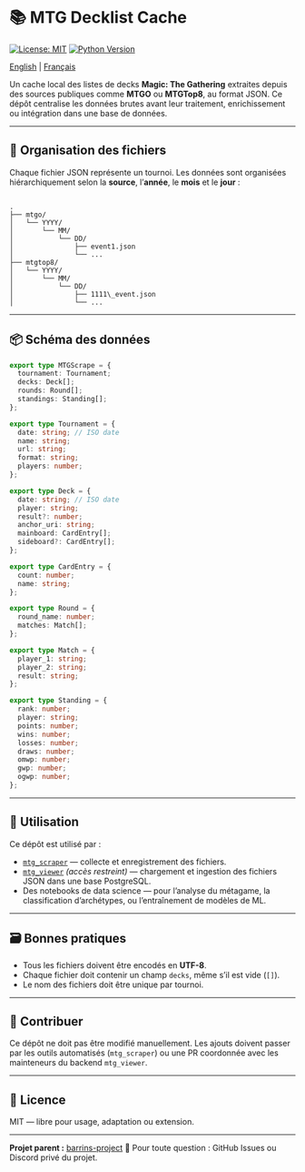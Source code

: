 # 📚 MTG Decklist Cache

[![License: MIT](https://img.shields.io/badge/License-MIT-blue.svg)](LICENSE)
[![Python Version](https://img.shields.io/badge/python-3.10+-blue.svg)](https://www.python.org/downloads/)

[English](https://github.com/barrins-project/mtg_decklist_cache/blob/main/README_EN.md) | [Français](https://github.com/barrins-project/mtg_decklist_cache/blob/main/README.md)


Un cache local des listes de decks **Magic: The Gathering** extraites depuis des sources publiques comme **MTGO** ou **MTGTop8**, au format JSON.
Ce dépôt centralise les données brutes avant leur traitement, enrichissement ou intégration dans une base de données.

---

## 📁 Organisation des fichiers

Chaque fichier JSON représente un tournoi. Les données sont organisées hiérarchiquement selon la **source**, l’**année**, le **mois** et le **jour** :

```

.
├── mtgo/
│   └── YYYY/
│       └── MM/
│           └── DD/
│               ├── event1.json
│               └── ...
├── mtgtop8/
│   └── YYYY/
│       └── MM/
│           └── DD/
│               ├── 1111\_event.json
│               └── ...

````

---

## 📦 Schéma des données

```ts
export type MTGScrape = {
  tournament: Tournament;
  decks: Deck[];
  rounds: Round[];
  standings: Standing[];
};

export type Tournament = {
  date: string; // ISO date
  name: string;
  url: string;
  format: string;
  players: number;
};

export type Deck = {
  date: string; // ISO date
  player: string;
  result?: number;
  anchor_uri: string;
  mainboard: CardEntry[];
  sideboard?: CardEntry[];
};

export type CardEntry = {
  count: number;
  name: string;
};

export type Round = {
  round_name: number;
  matches: Match[];
};

export type Match = {
  player_1: string;
  player_2: string;
  result: string;
};

export type Standing = {
  rank: number;
  player: string;
  points: number;
  wins: number;
  losses: number;
  draws: number;
  omwp: number;
  gwp: number;
  ogwp: number;
};
````

---

## 🧰 Utilisation

Ce dépôt est utilisé par :

* [`mtg_scraper`](https://github.com/barrins-project/mtg_scraper) — collecte et enregistrement des fichiers.
* [`mtg_viewer`](#) *(accès restreint)* — chargement et ingestion des fichiers JSON dans une base PostgreSQL.
* Des notebooks de data science — pour l’analyse du métagame, la classification d’archétypes, ou l’entraînement de modèles de ML.

---

## 🗃️ Bonnes pratiques

* Tous les fichiers doivent être encodés en **UTF-8**.
* Chaque fichier doit contenir un champ `decks`, même s’il est vide (`[]`).
* Le nom des fichiers doit être unique par tournoi.

---

## 🤝 Contribuer

Ce dépôt ne doit pas être modifié manuellement.
Les ajouts doivent passer par les outils automatisés (`mtg_scraper`) ou une PR coordonnée avec les mainteneurs du backend `mtg_viewer`.

---

## 📜 Licence

MIT — libre pour usage, adaptation ou extension.

---

**Projet parent :** [barrins-project](https://github.com/barrins-project)
💬 Pour toute question : GitHub Issues ou Discord privé du projet.
